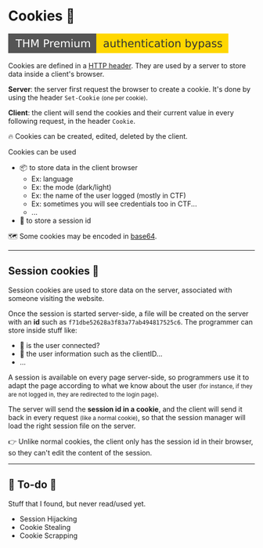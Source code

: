 # Cookies 🍪

<div class="row row-cols-md-2"><div>

[![authenticationbypass](../../../../cybersecurity/_badges/thmp/authenticationbypass.svg)](https://tryhackme.com/room/authenticationbypass)


Cookies are defined in a [HTTP header](/operating-systems/networking/protocols/http.md). They are used by a server to store data inside a client's browser.

**Server**: the server first request the browser to create a cookie. It's done by using the header `Set-Cookie` <small>(one per cookie)</small>.

**Client**: the client will send the cookies and their current value in every following request, in the header `Cookie`.

🔥 Cookies can be created, edited, deleted by the client.
</div><div>

Cookies can be used

* 📦 to store data in the client browser
  * Ex: language
  * Ex: the mode (dark/light)
  * Ex: the name of the user logged (mostly in CTF)
  * Ex: sometimes you will see credentials too in CTF...
  * ...
* 👑 to store a session id

🗺️ Some cookies may be encoded in [base64](/programming-languages/others/encoding/index.md).
</div></div>

<hr class="sep-both">

## Session cookies 🐲

<div class="row row-cols-md-2"><div>

Session cookies are used to store data on the server, associated with someone visiting the website. 

Once the session is started server-side, a file will be created on the server with an **id** such as `f71dbe52628a3f83a77ab494817525c6`. The programmer can store inside stuff like:

* 🧑 is the user connected?
* 🔑 the user information such as the clientID...
* ...
</div><div>

A session is available on every page server-side, so programmers use it to adapt the page according to what we know about the user <small>(for instance, if they are not logged in, they are redirected to the login page)</small>.

The server will send the **session id in a cookie**, and the client will send it back in every request <small>(like a normal cookie)</small>, so that the session manager will load the right session file on the server.

👉 Unlike normal cookies, the client only has the session id in their browser, so they can't edit the content of the session.
</div></div>

<hr class="sep-both">

## 👻 To-do 👻

Stuff that I found, but never read/used yet.

<div class="row row-cols-md-2"><div>

* Session Hijacking
* Cookie Stealing
* Cookie Scrapping
</div><div>


</div></div>
